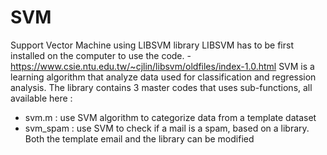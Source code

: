 # SVM
Support Vector Machine using LIBSVM library
LIBSVM has to be first installed on the computer to use the code. - https://www.csie.ntu.edu.tw/~cjlin/libsvm/oldfiles/index-1.0.html
SVM is a learning algorithm that analyze data used for classification and regression analysis.
The library contains 3 master codes that uses sub-functions, all available here :
- svm.m : use SVM algorithm to categorize data from a template dataset
- svm_spam : use SVM to check if a mail is a spam, based on a library. Both the template email and the library can be modified

